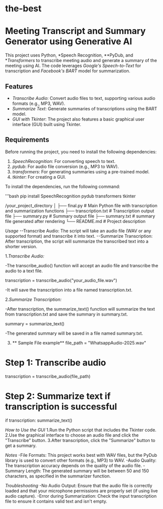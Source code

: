 # the-best
# Meeting Transcript and Summary Generator using Generative AI

This project uses Python, *Speech Recognition, **PyDub, and **Transformers* to transcribe meeting audio and generate a summary of the meeting using AI. The code leverages *Google's Speech-to-Text* for transcription and *Facebook's BART* model for summarization.

## Features
- *Transcribe Audio*: Convert audio files to text, supporting various audio formats (e.g., MP3, WAV).
- *Summarize Text*: Generate summaries of transcriptions using the BART model.
- *GUI with Tkinter*: The project also features a basic graphical user interface (GUI) built using Tkinter.

## Requirements

Before running the project, you need to install the following dependencies:

1. *SpeechRecognition*: For converting speech to text.
2. *pydub*: For audio file conversion (e.g., MP3 to WAV).
3. *transformers*: For generating summaries using a pre-trained model.
4. *tkinter*: For creating a GUI.

To install the dependencies, run the following command:

'''bash
pip install SpeechRecognition pydub transformers tkinter

/your_project_directory
│
├── final.py          # Main Python file with transcription and summarization functions
├── transcription.txt     # Transcription output file
├── summary.py        # Summary output file
├── summary.txt      # summary file generated after rendering
└── README.md             # Project description

*Usage*
--Transcribe Audio: The script will take an audio file (WAV or any supported format) and transcribe it into text.
--Summarize Transcription: After transcription, the script will summarize the transcribed text into a shorter version.

1.*Transcribe Audio:*

-The transcribe_audio() function will accept an audio file and transcribe the audio to a text file.

transcription = transcribe_audio("your_audio_file.wav")

-It will save the transcription into a file named transcription.txt.

2.*Summarize Transcription:*

-After transcription, the summarize_text() function will summarize the text from transcription.txt and save the summary in summary.txt.


summary = summarize_text()

-The generated summary will be saved in a file named summary.txt.

3. ** Sample File example**
file_path = "WhatsappAudio-2025.wav"

# Step 1: Transcribe audio
transcription = transcribe_audio(file_path)

# Step 2: Summarize text if transcription is successful
if transcription:
    summarize_text()

*How to Use the GUI*
1.Run the Python script that includes the Tkinter code.
2.Use the graphical interface to choose an audio file and click the "Transcribe" button.
3.After transcription, click the "Summarize" button to get a summary.

*Notes*
-File Formats: This project works best with WAV files, but the PyDub library is used to convert other formats (e.g., MP3) to WAV.
-Audio Quality: The transcription accuracy depends on the quality of the audio file.
-Summary Length: The generated summary will be between 50 and 150 characters, as specified in the summarizer function.

*Troubleshooting*
-No Audio Output: Ensure that the audio file is correctly loaded and that your microphone permissions are properly set (if using live audio capture).
-Error during Summarization: Check the input transcription file to ensure it contains valid text and isn't empty.
